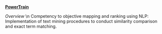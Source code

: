 <ins>**PowerTrain**</ins>

*Overview* \n
Competency to objective mapping and ranking using NLP: Implementation of text mining procedures to conduct similarity comparison and exact term matching.
